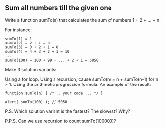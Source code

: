## Sum all numbers till the given one
Write a function sumTo(n) that calculates the sum of numbers 1 + 2 + ... + n.

For instance:
```
sumTo(1) = 1
sumTo(2) = 2 + 1 = 3
sumTo(3) = 3 + 2 + 1 = 6
sumTo(4) = 4 + 3 + 2 + 1 = 10
...
sumTo(100) = 100 + 99 + ... + 2 + 1 = 5050
```
Make 3 solution variants:

Using a for loop.
Using a recursion, cause sumTo(n) = n + sumTo(n-1) for n > 1.
Using the arithmetic progression formula.
An example of the result:
```
function sumTo(n) { /*... your code ... */ }

alert( sumTo(100) ); // 5050
```
P.S. Which solution variant is the fastest? The slowest? Why?

P.P.S. Can we use recursion to count sumTo(100000)?